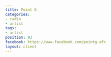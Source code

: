 ```yaml
---
title: Point G
categories:
- radio
- artist
tags:
- artist
position: 93
facebook: https://www.facebook.com/pointg.ofc
layout: client
---
```


